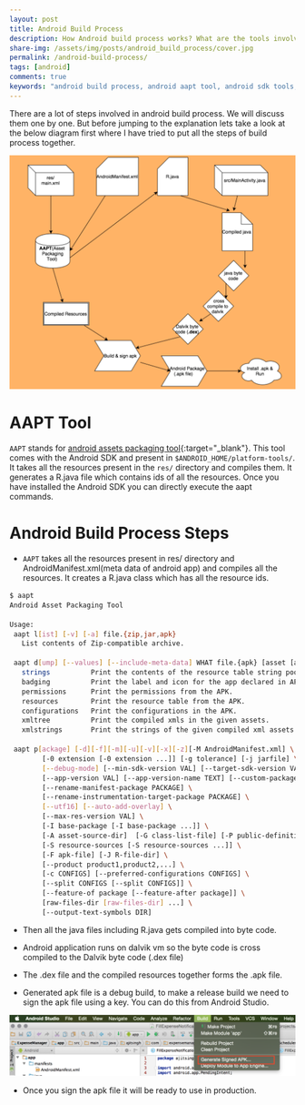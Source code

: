 ```yaml
---
layout: post
title: Android Build Process
description: How Android build process works? What are the tools involved from android sdk and what they do? Lets understand all the steps involved in build process.
share-img: /assets/img/posts/android_build_process/cover.jpg
permalink: /android-build-process/
tags: [android]
comments: true
keywords: "android build process, android aapt tool, android sdk tools, android build steps, android R.java, android apk build, android development, android build tutorial, android asset packaging, android app compilation"
---
```


There are a lot of steps involved in android build process. We will discuss them one by one. But before jumping to the explanation lets take a look at the below diagram first where I have tried to put all the steps of build process together.

![Crepe](/assets/img/posts/android_build_process/android_build_process_1.png)

# AAPT Tool

`AAPT` stands for [android assets packaging tool](https://developer.android.com/studio/command-line/aapt2){:target="_blank"}. This tool comes with the Android SDK and present in `$ANDROID_HOME/platform-tools/`. It takes all the resources present in the `res/` directory and compiles them. It generates a R.java file which contains ids of all the resources. Once you have installed the Android SDK you can directly execute the aapt commands.

# Android Build Process Steps

* `AAPT` takes all the resources present in res/ directory and AndroidManifest.xml(meta data of android app) and compiles all the resources. It creates a R.java class which has all the resource ids.

```bash
$ aapt
Android Asset Packaging Tool

Usage:
 aapt l[ist] [-v] [-a] file.{zip,jar,apk}
   List contents of Zip-compatible archive.

 aapt d[ump] [--values] [--include-meta-data] WHAT file.{apk} [asset [asset ...]]
   strings          Print the contents of the resource table string pool in the APK.
   badging          Print the label and icon for the app declared in APK.
   permissions      Print the permissions from the APK.
   resources        Print the resource table from the APK.
   configurations   Print the configurations in the APK.
   xmltree          Print the compiled xmls in the given assets.
   xmlstrings       Print the strings of the given compiled xml assets.

 aapt p[ackage] [-d][-f][-m][-u][-v][-x][-z][-M AndroidManifest.xml] \
        [-0 extension [-0 extension ...]] [-g tolerance] [-j jarfile] \
        [--debug-mode] [--min-sdk-version VAL] [--target-sdk-version VAL] \
        [--app-version VAL] [--app-version-name TEXT] [--custom-package VAL] \
        [--rename-manifest-package PACKAGE] \
        [--rename-instrumentation-target-package PACKAGE] \
        [--utf16] [--auto-add-overlay] \
        [--max-res-version VAL] \
        [-I base-package [-I base-package ...]] \
        [-A asset-source-dir]  [-G class-list-file] [-P public-definitions-file] \
        [-S resource-sources [-S resource-sources ...]] \
        [-F apk-file] [-J R-file-dir] \
        [--product product1,product2,...] \
        [-c CONFIGS] [--preferred-configurations CONFIGS] \
        [--split CONFIGS [--split CONFIGS]] \
        [--feature-of package [--feature-after package]] \
        [raw-files-dir [raw-files-dir] ...] \
        [--output-text-symbols DIR]
```

* Then all the java files including R.java gets compiled into byte code.

* Android application runs on dalvik vm so the byte code is cross compiled to the Dalvik byte code (.dex file)

* The .dex file and the compiled resources together forms the .apk file.

* Generated apk file is a debug build, to make a release build we need to sign the apk file using a key. You can do this from Android Studio.

![Crepe](/assets/img/posts/android_build_process/android_build_process_2.png)

* Once you sign the apk file it will be ready to use in production.
